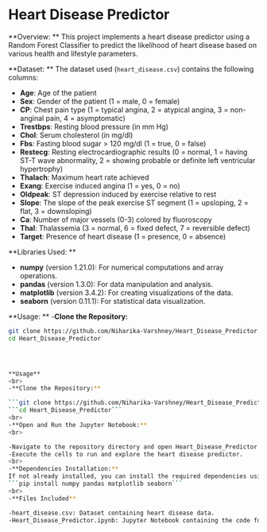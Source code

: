 # Heart Disease Predictor

**Overview: **
This project implements a heart disease predictor using a Random Forest Classifier to predict the likelihood of heart disease based on various health and lifestyle parameters.

**Dataset: **
The dataset used (`heart_disease.csv`) contains the following columns:

- **Age**: Age of the patient
- **Sex**: Gender of the patient (1 = male, 0 = female)
- **CP**: Chest pain type (1 = typical angina, 2 = atypical angina, 3 = non-anginal pain, 4 = asymptomatic)
- **Trestbps**: Resting blood pressure (in mm Hg)
- **Chol**: Serum cholesterol (in mg/dl)
- **Fbs**: Fasting blood sugar > 120 mg/dl (1 = true, 0 = false)
- **Restecg**: Resting electrocardiographic results (0 = normal, 1 = having ST-T wave abnormality, 2 = showing probable or definite left ventricular hypertrophy)
- **Thalach**: Maximum heart rate achieved
- **Exang**: Exercise induced angina (1 = yes, 0 = no)
- **Oldpeak**: ST depression induced by exercise relative to rest
- **Slope**: The slope of the peak exercise ST segment (1 = upsloping, 2 = flat, 3 = downsloping)
- **Ca**: Number of major vessels (0-3) colored by fluoroscopy
- **Thal**: Thalassemia (3 = normal, 6 = fixed defect, 7 = reversible defect)
- **Target**: Presence of heart disease (1 = presence, 0 = absence)

**Libraries Used: **
- **numpy** (version 1.21.0): For numerical computations and array operations.
- **pandas** (version 1.3.0): For data manipulation and analysis.
- **matplotlib** (version 3.4.2): For creating visualizations of the data.
- **seaborn** (version 0.11.1): For statistical data visualization.

**Usage: **
-**Clone the Repository:**

```bash
git clone https://github.com/Niharika-Varshney/Heart_Disease_Predictor.git
cd Heart_Disease_Predictor




**Usage**
<br>
-**Clone the Repository:**

```git clone https://github.com/Niharika-Varshney/Heart_Disease_Predictor.git``` <br>
```cd Heart_Disease_Predictor```
<br>
-**Open and Run the Jupyter Notebook:**
<br>

-Navigate to the repository directory and open Heart_Disease_Predictor.ipynb using Jupyter Notebook or Jupyter Lab.<br>
-Execute the cells to run and explore the heart disease predictor.
<br>
-**Dependencies Installation:**
If not already installed, you can install the required dependencies using pip:
```pip install numpy pandas matplotlib seaborn```
<br>
-**Files Included**

-heart_disease.csv: Dataset containing heart disease data.
-Heart_Disease_Predictor.ipynb: Jupyter Notebook containing the code for data analysis, model training, and evaluation.
